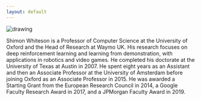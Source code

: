 ```yaml
---
layout: default
---
```


<!-- ### Shimon Whiteson  -->
<img src="https://github.com/oxwhirl/home/blob/master/assets/img/shimon.jpg?raw=true" alt="drawing" class="portrait"/>

Shimon Whiteson is a Professor of Computer Science at the University of Oxford and the Head of Research at Waymo UK. His research focuses on deep reinforcement learning and learning from demonstration, with applications in robotics and video games. He completed his doctorate at the University of Texas at Austin in 2007. He spent eight years as an Assistant and then an Associate Professor at the University of Amsterdam before joining Oxford as an Associate Professor in 2015. He was awarded a Starting Grant from the European Research Council in 2014, a Google Faculty Research Award in 2017, and a JPMorgan Faculty Award in 2019.